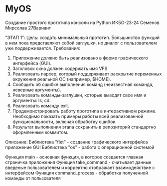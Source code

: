 # MyOS
Создание простого прототипа консоли на Python
ИКБО-23-24 Семенов Мирсолав 27Вариант

"ЭТАП 1":
Цель: создать минимальный прототип. Большинство функций в нем пока 
представляют собой заглушки, но диалог с пользователем уже поддерживается. 
Требования: 
1. Приложение должно быть реализовано в форме графического интерфейса 
(GUI). 
2. Заголовок окна должен содержать имя VFS. 
3. Реализовать парсер, который поддерживает раскрытие переменных 
окружения реальной ОС (например, $HOME). 
4. Сообщить об ошибке выполнения команд (неизвестная команда, неверные 
аргументы). 
5. Реализовать команды-заглушки, которые выводят свое имя и аргументы: ls, 
cd. 
6. Реализовать команду exit. 
7. Продемонстрировать работу прототипа в интерактивном режиме. 
Необходимо показать примеры работы всей реализованной 
функциональности, включая обработку ошибок. 
8. Результат выполнения этапа сохранить в репозиторий стандартно 
оформленным коммитом.

Описание:
Библиотека "flet" - создание графического интерфейса приложение GUI
Библиотека "os" - работа с операционной системой

Функция main - основная функция, в которое создается главная страничка приложения
Функция take_command - считывает данные введеные пользователем и корректно отображает взаимодействие с интерфейсом
Функция command_process - обработка полученной команды от пользователя
